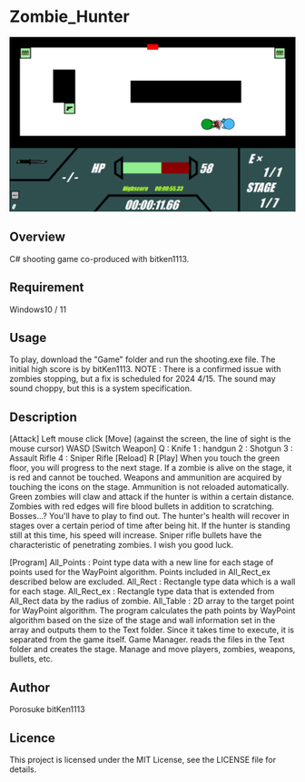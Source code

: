 # Zombie_Hunter

![Test Image 3](/header.png)

## Overview

C# shooting game co-produced with bitken1113.

## Requirement

Windows10 / 11

## Usage

To play, download the "Game" folder and run the shooting.exe file.
The initial high score is by bitKen1113.
NOTE : There is a confirmed issue with zombies stopping, but a fix is scheduled for 2024 4/15.
The sound may sound choppy, but this is a system specification.

## Description

[Attack]
Left mouse click
[Move]
(against the screen, the line of sight is the mouse cursor)
WASD
[Switch Weapon]
Q : Knife
1 : handgun
2 : Shotgun
3 : Assault Rifle
4 : Sniper Rifle
[Reload]
R
[Play]
When you touch the green floor, you will progress to the next stage.
If a zombie is alive on the stage, it is red and cannot be touched.
Weapons and ammunition are acquired by touching the icons on the stage.
Ammunition is not reloaded automatically.
Green zombies will claw and attack if the hunter is within a certain distance.
Zombies with red edges will fire blood bullets in addition to scratching.
Bosses...? You'll have to play to find out.
The hunter's health will recover in stages over a certain period of time after being hit.
If the hunter is standing still at this time, his speed will increase.
Sniper rifle bullets have the characteristic of penetrating zombies.
I wish you good luck.

[Program]
<Text>
All_Points : Point type data with a new line for each stage of points used for the WayPoint algorithm.
Points included in All_Rect_ex described below are excluded.
All_Rect : Rectangle type data which is a wall for each stage.
All_Rect_ex : Rectangle type data that is extended from All_Rect data by the radius of zombie.
All_Table : 2D array to the target point for WayPoint algorithm.
<WayPoint>
The program calculates the path points by WayPoint algorithm based on the size of the stage and wall information set in the array and outputs them to the Text folder.
Since it takes time to execute, it is separated from the game itself.
<shooting>
Game Manager. reads the files in the Text folder and creates the stage.
Manage and move players, zombies, weapons, bullets, etc.

## Author

Porosuke
bitKen1113

## Licence

This project is licensed under the MIT License, see the LICENSE file for details.
